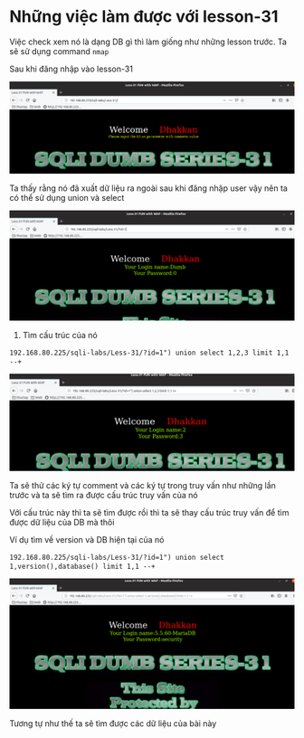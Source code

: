 # Những việc làm được với lesson-31
Việc check xem nó là dạng DB gì thì làm giống như những lesson trước. Ta sẽ sử dụng command `nmap`

Sau khi đăng nhập vào lesson-31

![](../images/lesson31/screen_3.png)

Ta thấy rằng nó đã xuất dữ liệu ra ngoài sau khi đăng nhập user vậy nên ta có thể sử dụng union và select 

![](../images/lesson31/screen.png)

1. Tìm cấu trúc của nó 
```
192.168.80.225/sqli-labs/Less-31/?id=1") union select 1,2,3 limit 1,1 --+
```

![](../images/lesson31/screen_2.png)

Ta sẽ thử các ký tự comment và các ký tự trong truy vấn như những lần trước và ta sẽ tìm ra được cấu trúc truy vấn của nó 

Với cấu trúc này thì ta sẽ tìm được rồi thì ta sẽ thay cấu trúc truy vấn để tìm được dữ liệu của DB mà thôi 

Ví dụ tìm về version và DB hiện tại của nó

```
192.168.80.225/sqli-labs/Less-31/?id=1") union select 1,version(),database() limit 1,1 --+
```

![](../images/lesson31/screen_4.png)

Tương tự như thế ta sẽ tìm được các dữ liệu của bài này 